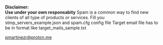 **Disclaimer:  
Use under your own responsabity**
Spam is a common way to find new clients of all type of products or services. 
Fill you stmp_servers_example.json and spam.cfg config file
Target email file has to be in format like target_mails_sample.txt

pmartinezr@proton.me

